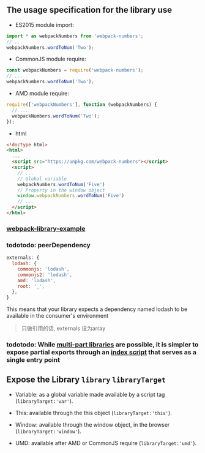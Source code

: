 
## The usage specification for the library use
* ES2015 module import:
```js
import * as webpackNumbers from 'webpack-numbers';
// ...
webpackNumbers.wordToNum('Two');
```
* CommonJS module require:
```js
const webpackNumbers = require('webpack-numbers');
// ...
webpackNumbers.wordToNum('Two');
```
* AMD module require:
```js
require(['webpackNumbers'], function (webpackNumbers) {
  // ...
  webpackNumbers.wordToNum('Two');
});
```
* html
```html
<!doctype html>
<html>
  ...
  <script src="https://unpkg.com/webpack-numbers"></script>
  <script>
    // ...
    // Global variable
    webpackNumbers.wordToNum('Five')
    // Property in the window object
    window.webpackNumbers.wordToNum('Five')
    // ...
  </script>
</html>
```

### [webpack-library-example](https://github.com/kalcifer/webpack-library-example)

### todotodo: peerDependency
```js
externals: {
  lodash: {
    commonjs: 'lodash',
    commonjs2: 'lodash',
    amd: 'lodash',
    root: '_',
  },
}
```
This means that your library expects a dependency named lodash to be available in the consumer's environment

> 只做引用的话, externals 设为array

### todotodo:  While [multi-part libraries](https://github.com/webpack/webpack/tree/master/examples/multi-part-library) are possible, it is simpler to expose partial exports through an [index script](https://stackoverflow.com/questions/34072598/es6-exporting-importing-in-index-file) that serves as a single entry point

## Expose the Library `library` `libraryTarget`
* Variable: as a global variable made available by a script tag (`libraryTarget:'var'`).

* This: available through the this object (`libraryTarget:'this'`).

* Window: available through the window object, in the browser (`libraryTarget:'window'`).

* UMD: available after AMD or CommonJS require (`libraryTarget:'umd'`).
